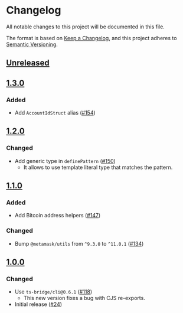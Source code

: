 # Changelog

All notable changes to this project will be documented in this file.

The format is based on [Keep a Changelog](https://keepachangelog.com/en/1.0.0/),
and this project adheres to [Semantic Versioning](https://semver.org/spec/v2.0.0.html).

## [Unreleased]

## [1.3.0]

### Added

- Add `AccountIdStruct` alias ([#154](https://github.com/MetaMask/accounts/pull/154))

## [1.2.0]

### Changed

- Add generic type in `definePattern` ([#150](https://github.com/MetaMask/accounts/pull/150))
  - It allows to use template literal type that matches the pattern.

## [1.1.0]

### Added

- Add Bitcoin address helpers ([#147](https://github.com/MetaMask/accounts/pull/147))

### Changed

- Bump `@metamask/utils` from `^9.3.0` to `^11.0.1` ([#134](https://github.com/MetaMask/accounts/pull/134))

## [1.0.0]

### Changed

- Use `ts-bridge/cli@0.6.1` ([#118](https://github.com/MetaMask/accounts/pull/118))
  - This new version fixes a bug with CJS re-exports.
- Initial release ([#24](https://github.com/MetaMask/accounts/pull/24))

[Unreleased]: https://github.com/MetaMask/accounts/compare/@metamask/keyring-utils@1.3.0...HEAD
[1.3.0]: https://github.com/MetaMask/accounts/compare/@metamask/keyring-utils@1.2.0...@metamask/keyring-utils@1.3.0
[1.2.0]: https://github.com/MetaMask/accounts/compare/@metamask/keyring-utils@1.1.0...@metamask/keyring-utils@1.2.0
[1.1.0]: https://github.com/MetaMask/accounts/compare/@metamask/keyring-utils@1.0.0...@metamask/keyring-utils@1.1.0
[1.0.0]: https://github.com/MetaMask/accounts/releases/tag/@metamask/keyring-utils@1.0.0
